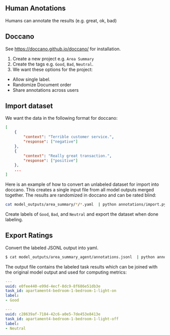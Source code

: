 ## Human Anotations

Humans can annotate the results (e.g. great, ok, bad)

## Doccano

See https://doccano.github.io/doccano/ for installation.

1. Create a new project e.g. `Area Summary`
1. Create the tags e.g. `Good`, `Bad`, `Neutral`.
1. We want these options for the project:
  - Allow single label.
  - Randomize Document order
  - Share annotations across users

## Import dataset

We want the data in the following format for doccano:

```json
[
    {
        "context": "Terrible customer service.",
        "response": ["negative"]
    },
    {
        "context": "Really great transaction.",
        "response": ["positive"]
    },
    ...
]
```

Here is an example of how to convert an unlabeled dataset for import into doccano. This
creates a single input file from all model outputs merged together. The results
are randomized in doccano and can be rated blind:

```bash
cat model_outputs/area_summary/*/*.yaml  | python annotations/import.py > model_outputs/area_summary/dataset.json
```

Create labels of `Good`, `Bad`, and `Neutral` and export the dataset when done labeling.

## Export Ratings

Convert the labeled JSONL output into yaml.

```bash
$ cat model_outputs/area_summary_agent/annotations.jsonl  | python annotations/export.py  > model_outputs/area_summary_agent/annotations.yaml
```

The output file contains the labeled task results which can be joined with the original
model output and used for computing metrics:

```yaml
---
uuid: e0fee440-e99d-4ecf-8dc9-8f686e51db3e
task_id: apartament4-bedroom-1-bedroom-1-light-on
label:
- Good

---
uuid: c28639af-7184-42c6-a0e5-7de453e8413e
task_id: apartament4-bedroom-1-bedroom-1-light-off
label:
- Neutral
```
